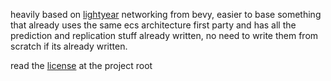 heavily based on [lightyear](https://github.com/cBournhonesque/lightyear) networking from bevy, easier to base something that already uses the same ecs architecture first party and has all the prediction and replication stuff already written, no need to write them from scratch if its already written.

read the [license](/docs-site/legal/licenses/cbournhonesque-lightyear.md) at the project root 